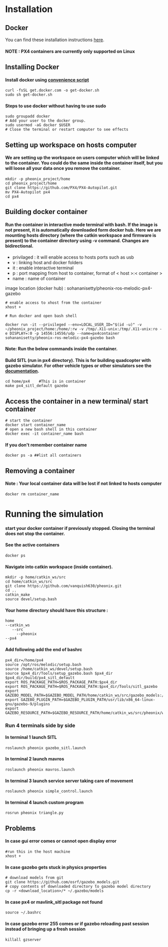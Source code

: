 # Installation 
## Docker

You can find these installation instructions [here](https://docs.px4.io/master/en/test_and_ci/docker.html).

#### **NOTE** : PX4 containers are currently only supported on Linux


## Installing Docker

#### Install docker using [convenience script](https://docs.docker.com/install/linux/docker-ce/ubuntu/#install-using-the-convenience-script)

    curl -fsSL get.docker.com -o get-docker.sh
    sudo sh get-docker.sh

#### Steps to use docker without having to use sudo
    
    sudo groupadd docker
    # Add your user to the docker group.
    sudo usermod -aG docker $USER
    # Close the terminal or restart computer to see effects

## Setting up workspace on hosts computer

#### We are setting up the workspace on users computer which will be linked to the container. You could do the same inside the container itself, but you will loose all your data once you remove the container.

    mkdir -p pheonix_project/home
    cd pheonix_project/home
    git clone https://github.com/PX4/PX4-Autopilot.git
    mv PX4-Autopilot px4
    cd px4


## Building docker container

#### Run the container in interactive mode terminal with bash. If the image is not present, it is automatically downloaded form docker hub. Here we are mounting hosts directory (where the catkin workspace and firmware is present) to the container directory using -v command. Changes are bidirectional.

- privilaged : it will enable access to hosts ports such as usb
- v : linking host and docker folders
- it : enable interactive terminal 
- p : port mapping from host to container, format of < host >:< container >
- name : name of container

image location (docker hub) : sohananisetty/pheonix-ros-melodic-px4-gazebo


    # enable access to xhost from the container
    xhost +

    # Run docker and open bash shell

    docker run -it --privileged --env=LOCAL_USER_ID="$(id -u)" -v ~/pheonix_project/home:/home/:rw -v /tmp/.X11-unix:/tmp/.X11-unix:ro -e DISPLAY=:0 -p 14556:14556/udp --name=px4container sohananisetty/pheonix-ros-melodic-px4-gazebo bash

#### **Note**: Run the below commands inside the container.
####  Build SITL (run in px4 directory). This is for building quadcopter with gazebo simulator. For other vehicle types or other simulators see the [documentation](https://docs.px4.io/master/en/simulation/). 

    cd home/px4    #This is in container
    make px4_sitl_default gazebo


## Access the container in a new terminal/ start container

    # start the container
    docker start container_name
    # open a new bash shell in this container
    docker exec -it container_name bash

#### If you don't remember container name

    docker ps -a ##list all containers

## Removing a container

#### **Note** : Your local container data will be lost if not linked to hosts computer

    docker rm container_name


# Running the simulation

#### start your docker container if previously stopped. Closing the terminal does not stop the container.

#### See the active containers
    docker ps

#### Navigate into catkin workspace (inside container). 

    mkdir -p home/catkin_ws/src
    cd home/catkin_ws/src
    git clone https://github.com/vanquish630/pheonix.git
    cd ..
    catkin_make
    source devel/setup.bash

#### Your home directory should have this structure :

    home
    --catkin_ws
       --src
         --pheonix
    --px4

#### Add following add the end of bashrc
    px4_dir=/home/px4
    source /opt/ros/melodic/setup.bash
    source /home/catkin_ws/devel/setup.bash
    source $px4_dir/Tools/setup_gazebo.bash $px4_dir $px4_dir/build/px4_sitl_default
    export ROS_PACKAGE_PATH=$ROS_PACKAGE_PATH:$px4_dir
    export ROS_PACKAGE_PATH=$ROS_PACKAGE_PATH:$px4_dir/Tools/sitl_gazebo
    export GAZEBO_MODEL_PATH=$GAZEBO_MODEL_PATH/home/catkin_ws/src/gazebo_models:/home/catkin_ws/src/pheonix/models
    export GAZEBO_PLUGIN_PATH=$GAZEBO_PLUGIN_PATH/usr/lib/x86_64-linux-gnu/gazebo-9/plugins
    export GAZEBO_RESOURCE_PATH=$GAZEBO_RESOURCE_PATH/home/catkin_ws/src/pheonix/worlds


### Run 4 terminals side by side

#### In terminal 1 launch SITL

    roslaunch pheonix gazebo_sitl.launch 


#### In terminal 2 launch mavros

    roslaunch pheonix mavros.launch 

#### In terminal 3 launch service server taking care of movement

    roslaunch pheonix simple_control.launch 

#### In terminal 4 launch custom program

    rosrun pheonix triangle.py


## Problems

#### In case gui error comes or cannot open display error

    #run this in the host machine
    xhost +

#### In case gazebo gets stuck in physics properties

    # download models from git
    git clone https://github.com/osrf/gazebo_models.git
    # copy contents of downloaded directory to gazebo model directory
    cp -r <download_location>/* ~/.gazebo/models 

#### In case px4 or mavlink_sitl package not found

    source ~/.bashrc

#### In case gazebo error 255 comes or if gazebo reloading past session instead of bringing up a fresh session

    killall gzserver


